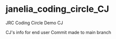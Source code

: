 # janelia_coding_circle_CJ
JRC Coding Circle Demo CJ

CJ's info for end user
Commit made to main branch

